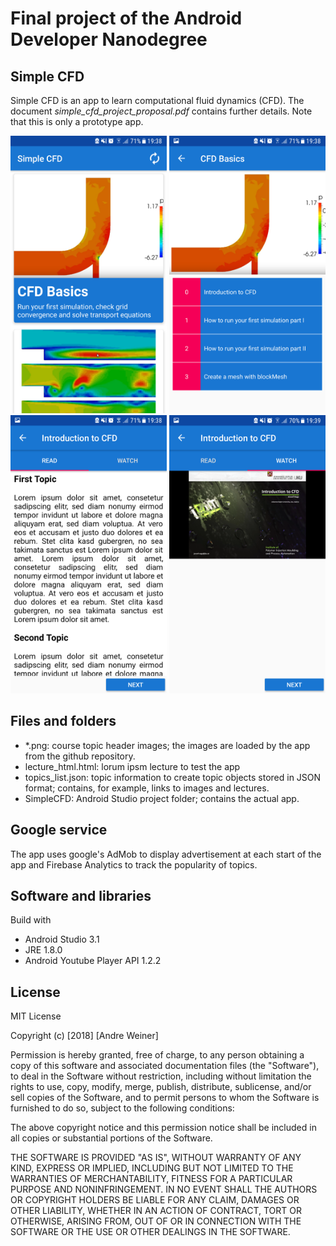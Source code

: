 # Final project of the Android Developer Nanodegree

## Simple CFD
Simple CFD is an app to learn computational fluid dynamics (CFD). The document *simple_cfd_project_proposal.pdf* contains further details. Note that this is only a prototype app.

<img style='width: 250px' src="screenshots/main_view.png"></img>
<img style='width: 250px' src="screenshots/course_view.png"></img>
<img style='width: 250px' src="screenshots/lecture_read_view.png"></img>
<img style='width: 250px' src="screenshots/lecture_video_view.png"></img>

## Files and folders
* \*.png: course topic header images; the images are loaded by the app from the github repository.
* lecture_html.html: lorum ipsm lecture to test the app
* topics_list.json: topic information to create topic objects stored in JSON format; contains, for example, links to images and lectures.
* SimpleCFD: Android Studio project folder; contains the actual app.

## Google service
The app uses google's AdMob to display advertisement at each start of the app and Firebase Analytics to track the popularity of topics.

## Software and libraries
Build with
* Android Studio 3.1
* JRE 1.8.0
* Android Youtube Player API 1.2.2

## License
MIT License

Copyright (c) [2018] [Andre Weiner]

Permission is hereby granted, free of charge, to any person obtaining a copy
of this software and associated documentation files (the "Software"), to deal
in the Software without restriction, including without limitation the rights
to use, copy, modify, merge, publish, distribute, sublicense, and/or sell
copies of the Software, and to permit persons to whom the Software is
furnished to do so, subject to the following conditions:

The above copyright notice and this permission notice shall be included in all
copies or substantial portions of the Software.

THE SOFTWARE IS PROVIDED "AS IS", WITHOUT WARRANTY OF ANY KIND, EXPRESS OR
IMPLIED, INCLUDING BUT NOT LIMITED TO THE WARRANTIES OF MERCHANTABILITY,
FITNESS FOR A PARTICULAR PURPOSE AND NONINFRINGEMENT. IN NO EVENT SHALL THE
AUTHORS OR COPYRIGHT HOLDERS BE LIABLE FOR ANY CLAIM, DAMAGES OR OTHER
LIABILITY, WHETHER IN AN ACTION OF CONTRACT, TORT OR OTHERWISE, ARISING FROM,
OUT OF OR IN CONNECTION WITH THE SOFTWARE OR THE USE OR OTHER DEALINGS IN THE
SOFTWARE.
